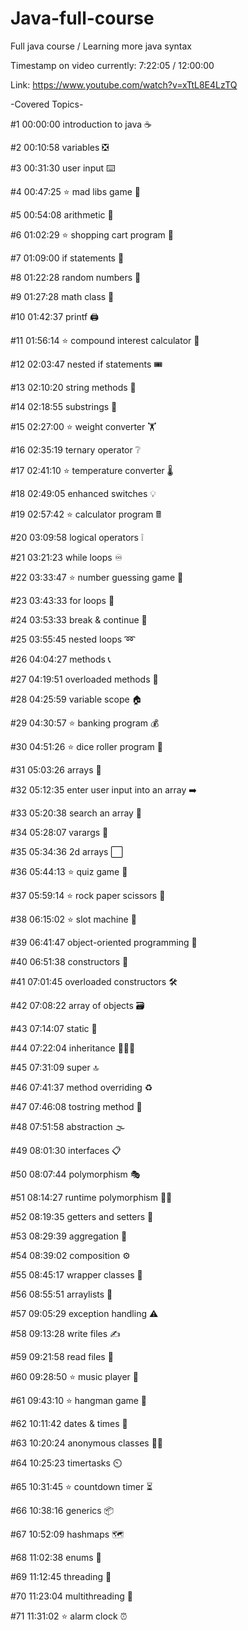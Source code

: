 # Java-full-course
Full java course / Learning more java syntax

Timestamp on video currently: 7:22:05 / 12:00:00

Link: https://www.youtube.com/watch?v=xTtL8E4LzTQ

-Covered Topics-

#1 00:00:00 introduction to java ☕

#2 00:10:58 variables ❎

#3 00:31:30 user input ⌨️

#4 00:47:25 ⭐ mad libs game 📕

#5 00:54:08 arithmetic 🧮

#6 01:02:29 ⭐ shopping cart program 🛒

#7 01:09:00 if statements 🤔

#8 01:22:28 random numbers 🔀

#9 01:27:28 math class 📐

#10 01:42:37 printf 🖨️

#11 01:56:14 ⭐ compound interest calculator 💸

#12 02:03:47 nested if statements 🎟️

#13 02:10:20 string methods 🧵

#14 02:18:55 substrings 📧

#15 02:27:00 ⭐ weight converter 🏋️

#16 02:35:19 ternary operator ❔

#17 02:41:10 ⭐ temperature converter 🌡️

#18 02:49:05 enhanced switches 💡

#19 02:57:42 ⭐ calculator program 🖩

#20 03:09:58 logical operators ❕

#21 03:21:23 while loops ♾️

#22 03:33:47 ⭐ number guessing game 🔢

#23 03:43:33 for loops 🔂

#24 03:53:33 break & continue 🚦

#25 03:55:45 nested loops ➿

#26 04:04:27 methods 📞

#27 04:19:51 overloaded methods 🍕

#28 04:25:59 variable scope 🏠

#29 04:30:57 ⭐ banking program 💰

#30 04:51:26 ⭐ dice roller program 🎲

#31 05:03:26 arrays 🍎

#32 05:12:35 enter user input into an array ➡️

#33 05:20:38 search an array 🔎

#34 05:28:07 varargs 💬

#35 05:34:36 2d arrays ⬜

#36 05:44:13 ⭐ quiz game 💯

#37 05:59:14 ⭐ rock paper scissors 🗿

#38 06:15:02 ⭐ slot machine 🎰

#39 06:41:47 object-oriented programming 🧱

#40 06:51:38 constructors 🔨

#41 07:01:45 overloaded constructors 🛠️

#42 07:08:22 array of objects 🗃️

#43 07:14:07 static 🤝

#44 07:22:04 inheritance 👨‍👧‍👦

#45 07:31:09 super 🔝

#46 07:41:37 method overriding ♻️

#47 07:46:08 tostring method 🎉

#48 07:51:58 abstraction 🌫️

#49 08:01:30 interfaces 📋

#50 08:07:44 polymorphism 🎭

#51 08:14:27 runtime polymorphism 🤷‍♂️

#52 08:19:35 getters and setters 🔐

#53 08:29:39 aggregation 🏫

#54 08:39:02 composition ⚙️

#55 08:45:17 wrapper classes 🎁

#56 08:55:51 arraylists 📃

#57 09:05:29 exception handling ⚠️

#58 09:13:28 write files ✍

#59 09:21:58 read files 📖

#60 09:28:50 ⭐ music player 🎼

#61 09:43:10 ⭐ hangman game 🕺

#62 10:11:42 dates & times 📆

#63 10:20:24 anonymous classes 🕵️‍♂️

#64 10:25:23 timertasks ⏲️

#65 10:31:45 ⭐ countdown timer ⏳

#66 10:38:16 generics 📦

#67 10:52:09 hashmaps 🗺️

#68 11:02:38 enums 📅

#69 11:12:45 threading 🧵

#70 11:23:04 multithreading 🧶

#71 11:31:02 ⭐ alarm clock ⏰

